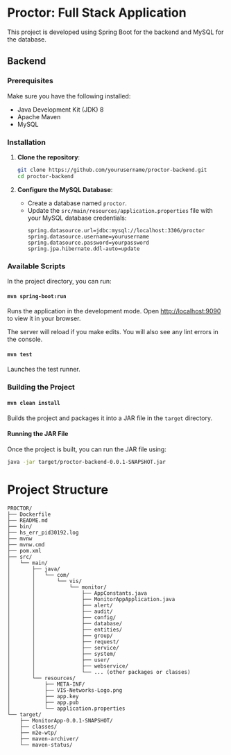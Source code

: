 # Proctor: Full Stack Application
This project is developed using Spring Boot for the backend and MySQL for the database.

## Backend

### Prerequisites
Make sure you have the following installed:
- Java Development Kit (JDK) 8
- Apache Maven
- MySQL

### Installation

1. **Clone the repository**:
    ```bash
    git clone https://github.com/yourusername/proctor-backend.git
    cd proctor-backend
    ```

2. **Configure the MySQL Database**:
    - Create a database named `proctor`.
    - Update the `src/main/resources/application.properties` file with your MySQL database credentials:
      ```properties
      spring.datasource.url=jdbc:mysql://localhost:3306/proctor
      spring.datasource.username=yourusername
      spring.datasource.password=yourpassword
      spring.jpa.hibernate.ddl-auto=update
      ```

### Available Scripts

In the project directory, you can run:

#### `mvn spring-boot:run`
Runs the application in the development mode.
Open [http://localhost:9090](http://localhost:9090) to view it in your browser.

The server will reload if you make edits.
You will also see any lint errors in the console.

#### `mvn test`
Launches the test runner.

### Building the Project

#### `mvn clean install`
Builds the project and packages it into a JAR file in the `target` directory.

#### Running the JAR File
Once the project is built, you can run the JAR file using:
```bash
java -jar target/proctor-backend-0.0.1-SNAPSHOT.jar
```
# Project Structure
```
PROCTOR/
├── Dockerfile
├── README.md
├── bin/
├── hs_err_pid30192.log
├── mvnw
├── mvnw.cmd
├── pom.xml
├── src/
│   └── main/
│       ├── java/
│       │   └── com/
│       │       └── vis/
│       │           └── monitor/
│       │               ├── AppConstants.java
│       │               ├── MonitorAppApplication.java
│       │               ├── alert/
│       │               ├── audit/
│       │               ├── config/
│       │               ├── database/
│       │               ├── entities/
│       │               ├── group/
│       │               ├── request/
│       │               ├── service/
│       │               ├── system/
│       │               ├── user/
│       │               ├── webservice/
│       │               └── ... (other packages or classes)
│       └── resources/
│           ├── META-INF/
│           ├── VIS-Networks-Logo.png
│           ├── app.key
│           ├── app.pub
│           └── application.properties
└── target/
    ├── MonitorApp-0.0.1-SNAPSHOT/
    ├── classes/
    ├── m2e-wtp/
    ├── maven-archiver/
    └── maven-status/
```

